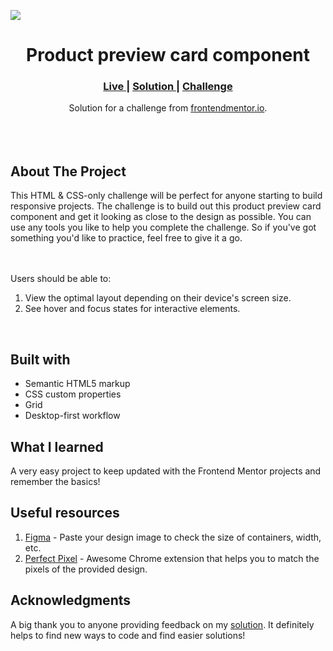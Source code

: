 <img src="C:\Users\ramak\OneDrive\Desktop\front-end-mentor-projects\product-preview-card-component-main\design\desktop-preview.jpg"></img>

<h1 align="center">Product preview card component
</h1>

<div align="center">
  <h3>
    <a href="https://ramakrishnagarlapati.github.io/product-preview-card-frontendMentor/" color="white">
      Live
    </a>
    <span> | </span>
    <a href="https://github.com/ramakrishnagarlapati/product-preview-card-frontendMentor">
      Solution
    </a>
   <span> | </span>
    <a href="https://www.frontendmentor.io/challenges/product-preview-card-component-GO7UmttRfa">
      Challenge
    </a>
  </h3>
</div>
<div align="center">
   Solution for a challenge from  <a href="https://www.frontendmentor.io/challenges/interactive-rating-component-koxpeBUmI" target="_blank">frontendmentor.io</a>.
</div>
<br>
<br>
<br>

## About The Project

<p>This HTML & CSS-only challenge will be perfect for anyone starting to build responsive projects.
The challenge is to build out this product preview card component and get it looking as close to the design as possible.
You can use any tools you like to help you complete the challenge. So if you've got something you'd like to practice, feel free to give it a go.

<br><br>Users should be able to: <br>
1. View the optimal layout depending on their device's screen size.
2. See hover and focus states for interactive elements.
<br>

## Built with

- Semantic HTML5 markup
- CSS custom properties
- Grid
- Desktop-first workflow

## What I learned

A very easy project to keep updated with the Frontend Mentor projects and remember the basics!

## Useful resources

1. <a href="https://www.figma.com/">Figma</a> - Paste your design image to check the size of containers, width, etc.
2. <a href="https://chrome.google.com/webstore/detail/perfectpixel-by-welldonec/dkaagdgjmgdmbnecmcefdhjekcoceebi">Perfect Pixel</a> - Awesome Chrome extension that helps you to match the pixels of the provided design.

## Acknowledgments

A big thank you to anyone providing feedback on my <a href="https://github.com/ramakrishnagarlapati/product-preview-card-frontendMentor">solution</a>. It definitely helps to find new ways to code and find easier solutions!
